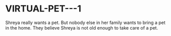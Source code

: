 # VIRTUAL-PET---1
Shreya really wants a pet. But nobody else in her family wants to bring a pet in the home. They believe Shreya is not old enough to take care of a pet.
